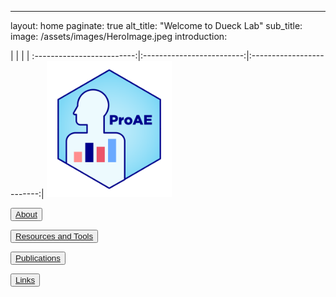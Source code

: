 ---
layout: home
paginate: true
alt_title: "Welcome to Dueck Lab"
sub_title: 
image: /assets/images/HeroImage.jpeg
introduction: 

| | | | :-------------------------:|:-------------------------:|:-------------------------:|
<img width="200" alt="ProAE" src="/assets/images/ProAE_no_background.png"> 


<button onlick="About"><a href="https://duecklab.github.io/about"> About</a></button>

<button onlick="Resources and Tooks"><a href="https://duecklab.github.io/tools"> Resources and Tools</a></button>

<button onlick="Publications"><a href="https://duecklab.github.io/publications"> Publications</a></button>

<button onlick="Links"><a href="https://duecklab.github.io/links"> Links</a></button>
